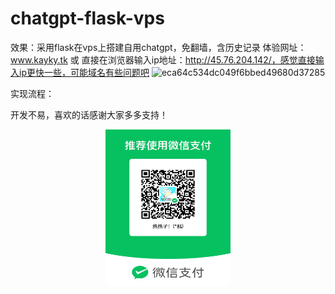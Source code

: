 # chatgpt-flask-vps
效果：采用flask在vps上搭建自用chatgpt，免翻墙，含历史记录
体验网址：www.kayky.tk 或 直接在浏览器输入ip地址：http://45.76.204.142/，感觉直接输入ip更快一些，可能域名有些问题吧
![eca64c534dc049f6bbed49680d37285](https://user-images.githubusercontent.com/35131715/225191787-b43586e3-12f6-488b-a76d-5482a4fc4728.png)

实现流程：



   开发不易，喜欢的话感谢大家多多支持！
   <div style="text-align: center;">
     <img src=图片.jpg width="200" height="250"/>
   </div>
